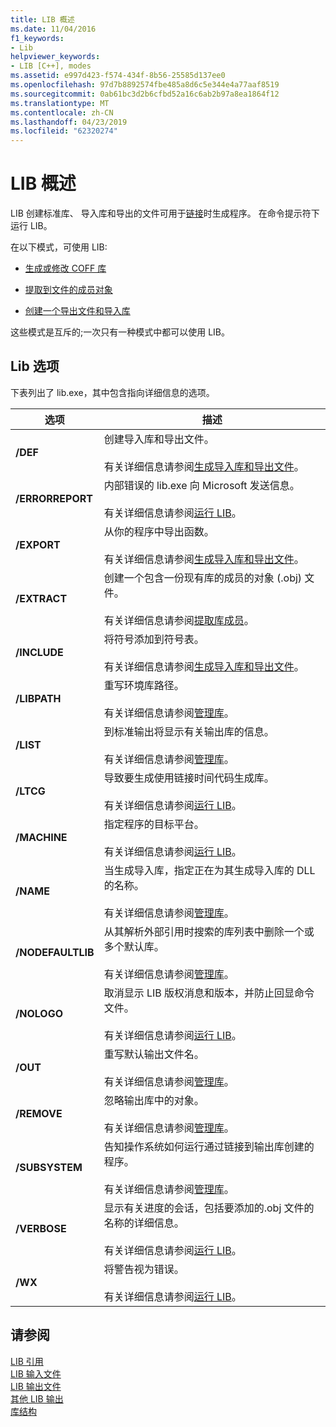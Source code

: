 ```yaml
---
title: LIB 概述
ms.date: 11/04/2016
f1_keywords:
- Lib
helpviewer_keywords:
- LIB [C++], modes
ms.assetid: e997d423-f574-434f-8b56-25585d137ee0
ms.openlocfilehash: 97d7b8892574fbe485a8d6c5e344e4a77aaf8519
ms.sourcegitcommit: 0ab61bc3d2b6cfbd52a16c6ab2b97a8ea1864f12
ms.translationtype: MT
ms.contentlocale: zh-CN
ms.lasthandoff: 04/23/2019
ms.locfileid: "62320274"
---
```

# <a name="overview-of-lib"></a>LIB 概述

LIB 创建标准库、 导入库和导出的文件可用于[链接](linker-options.md)时生成程序。 在命令提示符下运行 LIB。

在以下模式，可使用 LIB:

- [生成或修改 COFF 库](managing-a-library.md)

- [提取到文件的成员对象](extracting-a-library-member.md)

- [创建一个导出文件和导入库](working-with-import-libraries-and-export-files.md)

这些模式是互斥的;一次只有一种模式中都可以使用 LIB。

## <a name="lib-options"></a>Lib 选项

下表列出了 lib.exe，其中包含指向详细信息的选项。

|选项|描述|
|-|-|
|**/DEF**|创建导入库和导出文件。<br/><br/>有关详细信息请参阅[生成导入库和导出文件](building-an-import-library-and-export-file.md)。|
|**/ERRORREPORT**|   内部错误的 lib.exe 向 Microsoft 发送信息。<br/><br/>有关详细信息请参阅[运行 LIB](running-lib.md)。|
|**/EXPORT**|   从你的程序中导出函数。<br/><br/>有关详细信息请参阅[生成导入库和导出文件](building-an-import-library-and-export-file.md)。|
|**/EXTRACT**|   创建一个包含一份现有库的成员的对象 (.obj) 文件。<br/><br/>有关详细信息请参阅[提取库成员](extracting-a-library-member.md)。|
|**/INCLUDE**|   将符号添加到符号表。<br/><br/>有关详细信息请参阅[生成导入库和导出文件](building-an-import-library-and-export-file.md)。|
|**/LIBPATH**|   重写环境库路径。<br/><br/>有关详细信息请参阅[管理库](managing-a-library.md)。|
|**/LIST**|   到标准输出将显示有关输出库的信息。<br/><br/>有关详细信息请参阅[管理库](managing-a-library.md)。|
|**/LTCG**|   导致要生成使用链接时间代码生成库。<br/><br/>有关详细信息请参阅[运行 LIB](running-lib.md)。|
|**/MACHINE**|   指定程序的目标平台。<br/><br/>有关详细信息请参阅[运行 LIB](running-lib.md)。|
|**/NAME**|   当生成导入库，指定正在为其生成导入库的 DLL 的名称。<br/><br/>有关详细信息请参阅[管理库](managing-a-library.md)。|
|**/NODEFAULTLIB**|   从其解析外部引用时搜索的库列表中删除一个或多个默认库。<br/><br/>有关详细信息请参阅[管理库](managing-a-library.md)。|
|**/NOLOGO**|   取消显示 LIB 版权消息和版本，并防止回显命令文件。<br/><br/>有关详细信息请参阅[运行 LIB](running-lib.md)。|
|**/OUT**|   重写默认输出文件名。<br/><br/>有关详细信息请参阅[管理库](managing-a-library.md)。|
|**/REMOVE**|   忽略输出库中的对象。<br/><br/>有关详细信息请参阅[管理库](managing-a-library.md)。|
|**/SUBSYSTEM**|   告知操作系统如何运行通过链接到输出库创建的程序。<br/><br/>有关详细信息请参阅[管理库](managing-a-library.md)。|
|**/VERBOSE**|   显示有关进度的会话，包括要添加的.obj 文件的名称的详细信息。<br/><br/>有关详细信息请参阅[运行 LIB](running-lib.md)。|
|**/WX**|   将警告视为错误。<br/><br/>有关详细信息请参阅[运行 LIB](running-lib.md)。|

## <a name="see-also"></a>请参阅

[LIB 引用](lib-reference.md)<br/>
[LIB 输入文件](lib-input-files.md)<br/>
[LIB 输出文件](lib-output-files.md)<br/>
[其他 LIB 输出](other-lib-output.md)<br/>
[库结构](structure-of-a-library.md)
